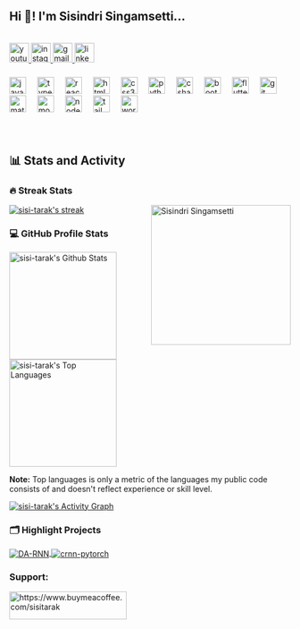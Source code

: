 <h2 align="left">Hi 👋! I'm Sisindri Singamsetti...</h2>


<!--
- 👋 Hi, I’m **Sisindri Singamsetti**, a web developer from India.
- 💻 I have worked on **7+ projects** in frontend and full-stack development, using **React, Tailwind CSS, Material UI, NodeJs & MongoDB**.
- 🌱 Currently learning backend development with **NodeJS and ExpressJS**.
- 🚀 I co-founded & **COO** of **Webortex**, a startup focused on web and app development.
- 🎓 I’m studying **B.Tech in Information Technology** at Sree Venkateswara College of Engineering (2nd year).
- 📚 At College, we run a **Student Incubator Program** to help students learn real-world skills through projects.
- 🌐 I’m also the **Web Lead** for my college’s **Google Developer Group (GDG)**, where I mentor others in tech. -->

<br/>


<div align="left">
  <a href="https://youtube.com/@sisi-tarakk">
    <img src="https://img.shields.io/static/v1?message=Youtube&logo=youtube&label=&color=FF0000&logoColor=white&labelColor=&style=for-the-badge" height="35" alt="youtube logo"  />
  </a>
  <a href="https://www.instagram.com/sisi_tarakk/">
    <img src="https://img.shields.io/static/v1?message=Instagram&logo=instagram&label=&color=E4405F&logoColor=white&labelColor=&style=for-the-badge" height="35" alt="instagram logo"  />
  </a>
  <a href="mailto:sisindrisingamsetti@gmail.com">
    <img src="https://img.shields.io/static/v1?message=Gmail&logo=gmail&label=&color=D14836&logoColor=white&labelColor=&style=for-the-badge" height="35" alt="gmail logo"  />
  </a>
  <a href="https://www.linkedin.com/in/sisitarak/">
    <img src="https://img.shields.io/static/v1?message=LinkedIn&logo=linkedin&label=&color=0077B5&logoColor=white&labelColor=&style=for-the-badge" height="35" alt="linkedin logo"  />
  </a>
</div>

###


<div align="left">
  <img src="https://cdn.jsdelivr.net/gh/devicons/devicon/icons/javascript/javascript-original.svg" height="30" alt="javascript logo"  />
  <img width="12" />
  <img src="https://cdn.jsdelivr.net/gh/devicons/devicon/icons/typescript/typescript-original.svg" height="30" alt="typescript logo"  />
  <img width="12" />
  <img src="https://cdn.jsdelivr.net/gh/devicons/devicon/icons/react/react-original.svg" height="30" alt="react logo"  />
  <img width="12" />
  <img src="https://cdn.jsdelivr.net/gh/devicons/devicon/icons/html5/html5-original.svg" height="30" alt="html5 logo"  />
  <img width="12" />
  <img src="https://cdn.jsdelivr.net/gh/devicons/devicon/icons/css3/css3-original.svg" height="30" alt="css3 logo"  />
  <img width="12" />
  <img src="https://cdn.jsdelivr.net/gh/devicons/devicon/icons/python/python-original.svg" height="30" alt="python logo"  />
  <img width="12" />
  <img src="https://cdn.jsdelivr.net/gh/devicons/devicon/icons/csharp/csharp-original.svg" height="30" alt="csharp logo"  />
  <img width="12" />
  <img src="https://cdn.jsdelivr.net/gh/devicons/devicon/icons/bootstrap/bootstrap-original.svg" height="30" alt="bootstrap logo"  />
  <img width="12" />
  <img src="https://cdn.jsdelivr.net/gh/devicons/devicon/icons/flutter/flutter-original.svg" height="30" alt="flutter logo"  />
  <img width="12" />
  <img src="https://cdn.jsdelivr.net/gh/devicons/devicon/icons/git/git-original.svg" height="30" alt="git logo"  />
  <img width="12" />
  <img src="https://cdn.jsdelivr.net/gh/devicons/devicon/icons/materialui/materialui-original.svg" height="30" alt="materialui logo"  />
  <img width="12" />
  <img src="https://cdn.jsdelivr.net/gh/devicons/devicon/icons/mongodb/mongodb-original.svg" height="30" alt="mongodb logo"  />
  <img width="12" />
  <img src="https://cdn.jsdelivr.net/gh/devicons/devicon/icons/nodejs/nodejs-original.svg" height="30" alt="nodejs logo"  />
  <img width="12" />
  <img src="https://cdn.jsdelivr.net/gh/devicons/devicon/icons/tailwindcss/tailwindcss-original-wordmark.svg" height="30" alt="tailwindcss logo"  />
  <img width="12" />
  <img src="https://cdn.jsdelivr.net/gh/devicons/devicon/icons/wordpress/wordpress-original.svg" height="30" alt="wordpress logo"  />
</div>

###


<br clear="both">

  

<h2>📊 Stats and Activity</h2>

  <h3>🔥 Streak Stats</h3>

  <img src="https://avatars.githubusercontent.com/u/124027883?v=4" alt="Sisindri Singamsetti" align="right" height="250" />

  <p>
    <a href="https://github.com/sisi-tarak">
      <img title="🔥 Get streak stats for your profile at git.io/streak-stats" alt="sisi-tarak's streak" src="https://github-readme-streak-stats-eight.vercel.app/?user=sisi-tarak&theme=sunset-gradient&hide_border=true&short_numbers=true&background=1F222E&sideLabels=F8D866&currStreakLabel=F8D866&dates=909FAF&currStreakNum=FFFFFF&sideNums=FFFFFF&ring=F8D866&fire=F8D866"/>
    </a>
  </p>

  <h3>💻 GitHub Profile Stats</h3>



<a href="https://github.com/sisi-tarak"><img alt="sisi-tarak's Github Stats" src="https://github-readme-stats.vercel.app/api/?username=sisi-tarak&show_icons=true&include_all_commits=true&count_private=true&theme=react&hide_border=true&bg_color=1F222E&title_color=F8D866&icon_color=FFFFFF" height="192px"/></a>
<a href="https://github.com/sisi-tarak"><img alt="sisi-tarak's Top Languages" src="https://github-readme-stats.vercel.app/api/top-langs/?username=sisi-tarak&langs_count=8&layout=compact&theme=react&hide_border=true&bg_color=1F222E&title_color=F8D866&icon_color=FFFFFF&hide=Jupyter%20Notebook,Roff" height="192px"/></a>
<br/>

<b>Note:</b> Top languages is only a metric of the languages my public code consists of and doesn't reflect experience or skill level.


<a href="https://github.com/ashutosh00710/github-readme-activity-graph"><img alt="sisi-tarak's Activity Graph" src="https://github-readme-activity-graph.vercel.app/graph/?username=sisi-tarak&bg_color=1F222E&color=FFFFFF&line=F8D866&point=FFFFFF&hide_border=true" /></a>





</div>

<h3 align="left"> 🗂️ Highlight Projects </h3>

<a href="https://github.com/sisi-tarak">
  <img align="center" src="https://github-readme-stats.vercel.app/api/pin/?username=sisi-tarak&repo=Git-Cheat-Sheet&show_icons=true&line_height=27&title_color=6aa6f8&text_color=8a919a&icon_color=6aa6f8&bg_color=22272e" alt="DA-RNN" />
</a>

<a href="https://github.com/sisi-tarak">
  <img align="center" src="https://github-readme-stats.vercel.app/api/pin/?username=sisi-tarak&repo=react-interview-questions&show_icons=true&line_height=27&title_color=6aa6f8&text_color=8a919a&icon_color=6aa6f8&bg_color=22272e" alt="crnn-pytorch" />
</a>

<h3 align="left">Support:</h3>
<p><a href="https://www.buymeacoffee.com/sisitarak"> <img align="left" src="https://cdn.buymeacoffee.com/buttons/v2/default-yellow.png" height="50" width="210" alt="https://www.buymeacoffee.com/sisitarak" /></a></p></div>

<!--
### <img src="https://media.giphy.com/media/VgCDAzcKvsR6OM0uWg/giphy.gif" width="50"> A little more about me...

```javascript
const anmol = {
    pronouns: "He" | "Him",
    code: ["TypeScript", "Javascript", "Python", "Dart"],
    askMeAbout: ["web dev", "app dev", "cloud computing", "UI/UX", "tech trends"],
    technologies: {
        frontEnd: {
            js: ["React", "Next.js"],
            css: ["Sass", "Tailwind", "Bootstrap"],
            uiLibraries: ["Material UI", "Ant Design", "Chakra UI"],
        },
        backEnd: {
            js: ["Node", "Express", "NestJS"],
            python: ["Flask"],
        },
        mobileApp: {
            crossPlatform: ["Flutter"],
        },
        devOps: ["Docker🐳", "CI/CD", "Nginx", "GitHub Actions"],
        cloudServices: {
            aws: ["AWS Fargate", "EC2", "S3", "Lambda", "CloudWatch", "RDS"],
        },
        databases: ["PostgreSQL", "MongoDB", "SQLite", "Firebase Realtime DB", "redis"],
        misc: ["Socket.IO", "REST APIs", "WebSockets", "Cloud Functions"],
        generativeAI: ["GPT", "Vectorization"],
    },
    architecture: {
        frontEnd: ["SPA", "SSR"],
        backEnd: ["microservices", "monolithic", "serverless"],
        devOps: ["CloudFormation", "Serverless Framework"],
        databases: ["Relational", "NoSQL", "In-memory"],
    },
    currentFocus: "Leading a way in generative AI innovation",
    funFact: "I can debug faster with a coffee in hand!"
};
```

<img src="https://media.giphy.com/media/LnQjpWaON8nhr21vNW/giphy.gif" width="60"> <em><b>I love connecting with different people</b> so if you want to say <b>hi, I'll be happy to meet you more!</b> 😊</em>

--- -->
<!--START_SECTION:waka-->
<!--
![Code Time](http://img.shields.io/badge/Code%20Time-3%2C568%20hrs%2056%20mins-blue)

![Profile Views](http://img.shields.io/badge/Profile%20Views-831-blue)

![Lines of code](https://img.shields.io/badge/From%20Hello%20World%20I%27ve%20Written-6.7%20million%20lines%20of%20code-blue)

**🐱 My GitHub Data**

> 📦 256.6 kB Used in GitHub's Storage
 >
> 🏆 12 Contributions in the Year 2025
 >
> 🚫 Not Opted to Hire
 >
> 📜 22 Public Repositories
 >
> 🔑 30 Private Repositories
 >
**I'm an Early 🐤**

```text
🌞 Morning                767 commits         ████░░░░░░░░░░░░░░░░░░░░░   16.60 %
🌆 Daytime                1862 commits        ██████████░░░░░░░░░░░░░░░   40.30 %
🌃 Evening                1363 commits        ███████░░░░░░░░░░░░░░░░░░   29.50 %
🌙 Night                  628 commits         ███░░░░░░░░░░░░░░░░░░░░░░   13.59 %
```
📅 **I'm Most Productive on Sunday**

```text
Monday                   585 commits         ███░░░░░░░░░░░░░░░░░░░░░░   12.66 %
Tuesday                  642 commits         ███░░░░░░░░░░░░░░░░░░░░░░   13.90 %
Wednesday                737 commits         ████░░░░░░░░░░░░░░░░░░░░░   15.95 %
Thursday                 616 commits         ███░░░░░░░░░░░░░░░░░░░░░░   13.33 %
Friday                   487 commits         ███░░░░░░░░░░░░░░░░░░░░░░   10.54 %
Saturday                 598 commits         ███░░░░░░░░░░░░░░░░░░░░░░   12.94 %
Sunday                   955 commits         █████░░░░░░░░░░░░░░░░░░░░   20.67 %
```


📊 **This Week I Spent My Time On**

```text
🕑︎ Time Zone: Asia/Kolkata

💬 Programming Languages:
TypeScript               31 hrs 43 mins      ████████████████████░░░░░   78.50 %
JavaScript               5 hrs 56 mins       ████░░░░░░░░░░░░░░░░░░░░░   14.72 %
JSON                     48 mins             █░░░░░░░░░░░░░░░░░░░░░░░░   02.02 %
SCSS                     31 mins             ░░░░░░░░░░░░░░░░░░░░░░░░░   01.28 %
Image (svg)              23 mins             ░░░░░░░░░░░░░░░░░░░░░░░░░   00.97 %

🔥 Editors:
WebStorm                 40 hrs 24 mins      █████████████████████████   99.99 %
PhpStorm                 0 secs              ░░░░░░░░░░░░░░░░░░░░░░░░░   00.01 %

💻 Operating System:
Mac                      40 hrs 24 mins      █████████████████████████   100.00 %
```

**I Mostly Code in JavaScript**

```text
JavaScript               33 repos            ███████████░░░░░░░░░░░░░░   4.31 %
TypeScript               9 repos             ███░░░░░░░░░░░░░░░░░░░░░░   11.54 %
CSS                      7 repos             ██░░░░░░░░░░░░░░░░░░░░░░░   08.97 %
Python                   5 repos             ██░░░░░░░░░░░░░░░░░░░░░░░   06.41 %
Dart                     5 repos             ██░░░░░░░░░░░░░░░░░░░░░░░   06.41 %
```




 Last Updated on 15/01/2025 00:30:26 UTC -->
<!--END_SECTION:waka-->
<!--
**These Readme stats are generated using github action [awesome-readme-stats](https://github.com/anmol098/waka-readme-stats)**

NOTE: Top languages does not indicate my skill level or anything like that. It is just a metric of which languages have been hosted by me on GitHub based on the usage across repositories. There are others which I haven't put up on GitHub. -->

###

<br/> <br/> <br/>
